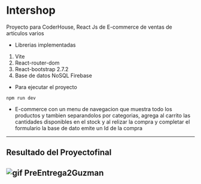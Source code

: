 # Intershop
Proyecto para CoderHouse, React Js de E-commerce de ventas de articulos varios

* Librerias implementadas


1. Vite
2. React-router-dom
3. React-bootstrap 2.7.2
4. Base de datos NoSQL Firebase

- Para ejecutar el proyecto
```
npm run dev
```
- E-commerce con un menu de navegacion que muestra todo los productos y tambien separandolos por categorias, agrega al carrito las cantidades disponibles en el stock y al relizar la compra y completar el formulario la base de dato emite un Id de la compra 
---
## Resultado del Proyectofinal

![gif PreEntrega2Guzman ](./src/assets/Grabaci%C3%B3n%20de%20pantalla%202023-03-10%20a%20la(s)%2022.46.28.gif)
---

